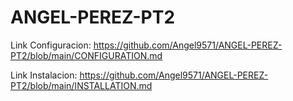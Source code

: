 # ANGEL-PEREZ-PT2

Link Configuracion: https://github.com/Angel9571/ANGEL-PEREZ-PT2/blob/main/CONFIGURATION.md

Link Instalacion: https://github.com/Angel9571/ANGEL-PEREZ-PT2/blob/main/INSTALLATION.md
